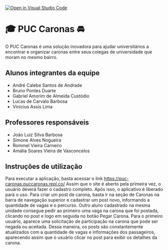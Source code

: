 [![Open in Visual Studio Code](https://classroom.github.com/assets/open-in-vscode-c66648af7eb3fe8bc4f294546bfd86ef473780cde1dea487d3c4ff354943c9ae.svg)](https://classroom.github.com/online_ide?assignment_repo_id=7558743&assignment_repo_type=AssignmentRepo)
# :mortar_board: PUC Caronas :oncoming_automobile:
O PUC Caronas é uma solução inovadora para ajudar universitários a encontrar e organizar caronas entre seus colegas de universidade que moram no mesmo bairro.

## Alunos integrantes da equipe

* André Calebe Santos de Andrade
* Bruno Pontes Duarte
* Gabriel Amorim de Almeida Custódio
* Lucas de Carvalo Barbosa
* Vinicius Assis Lima

## Professores responsáveis

* João Luiz Silva Barbosa
* Simone Alves Nogueira
* Rommel Vieira Carneiro
* Amália Soares Vieira de Vasconcelos

## Instruções de utilização

Para executar a aplicação, basta acessar o link https://puc-caronas.puccaronas.repl.co/
Assim que o site é aberto pela primeira vez, o usuário deverá fazer o cadastro completo. Após isso, o aplicativo é liberado para o uso. Para criar um post de carona, basta ir na seção de Caronas na barra de navegação superior e cadastrar um post novo, informando a quantidade de vagas e o percurso. Outro aluno cadastrado na mesma unidade consegue pedir ao primeiro uma vaga na carona que foi postada, clicando no post e logo em seguida no botão Pegar Carona. Para o primeiro usuário, aparece uma solicitação de participação na carona que pode ser negada ou aceitada. Dessa maneira, os posts são constantemente atualizados com a quantidade de vagas e informações dos passageiros, aparecendo assim que o usuário clicar no post para exibir os detalhes da carona.
